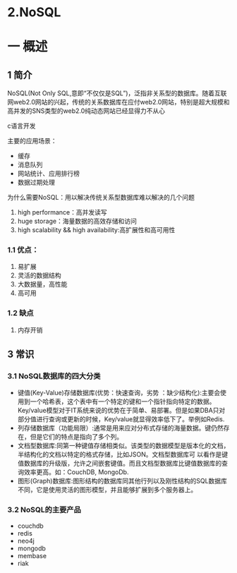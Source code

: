 # 2.NoSQL

# 一 概述
## 1 简介

NoSQL(Not Only SQL,意即“不仅仅是SQL”)，泛指非关系型的数据库。随着互联网web2.0网站的兴起，传统的关系数据库在应付web2.0网站，特别是超大规模和高并发的SNS类型的web2.0纯动态网站已经显得力不从心

c语言开发

主要的应用场景：
- 缓存
- 消息队列
- 网站统计、应用排行榜
- 数据过期处理


为什么需要NoSQL：用以解决传统关系型数据库难以解决的几个问题
1. high performance：高并发读写
2. huge storage：海量数据的高效存储和访问
3. high scalability && high availability:高扩展性和高可用性


### 1.1 优点：
1. 易扩展
2. 灵活的数据结构
3. 大数据量，高性能
4. 高可用

### 1.2 缺点
1. 内存开销


## 3 常识
### 3.1 NoSQL数据库的四大分类
- 键值(Key-Value)存储数据库(优势：快速查询，劣势 ：缺少结构化):主要会使用到一个哈希表，这个表中有一个特定的键和一个指针指向特定的数据。Key/value模型对于IT系统来说的优势在于简单、易部署。但是如果DBA只对部分值进行查询或更新的时候，Key/value就显得效率低下了。举例如Redis.
- 列存储数据库（功能局限）:通常是用来应对分布式存储的海量数据。键仍然存在，但是它们的特点是指向了多个列。
- 文档型数据库:同第一种键值存储相类似。该类型的数据模型是版本化的文档，半结构化的文档以特定的格式存储，比如JSON。文档型数据库可 以看作是键值数据库的升级版，允许之间嵌套键值。而且文档型数据库比键值数据库的查询效率更高。如：CouchDB, MongoDb. 
- 图形(Graph)数据库:图形结构的数据库同其他行列以及刚性结构的SQL数据库不同，它是使用灵活的图形模型，并且能够扩展到多个服务器上。

### 3.2 NoSQL的主要产品
- couchdb
- redis
- neo4j
- mongodb
- membase
- riak